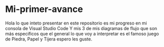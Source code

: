 # Mi-primer-avance 
Hola lo que inteto presentar en este repositorio es mi progreso en mi consola de Visual Studio Code
Y mis 3 de mis diagramas de flujo que son más especificos que el general lo que voy a interpretar es el famoso juego de Piedra, Papel y Tijera espero les guste.
